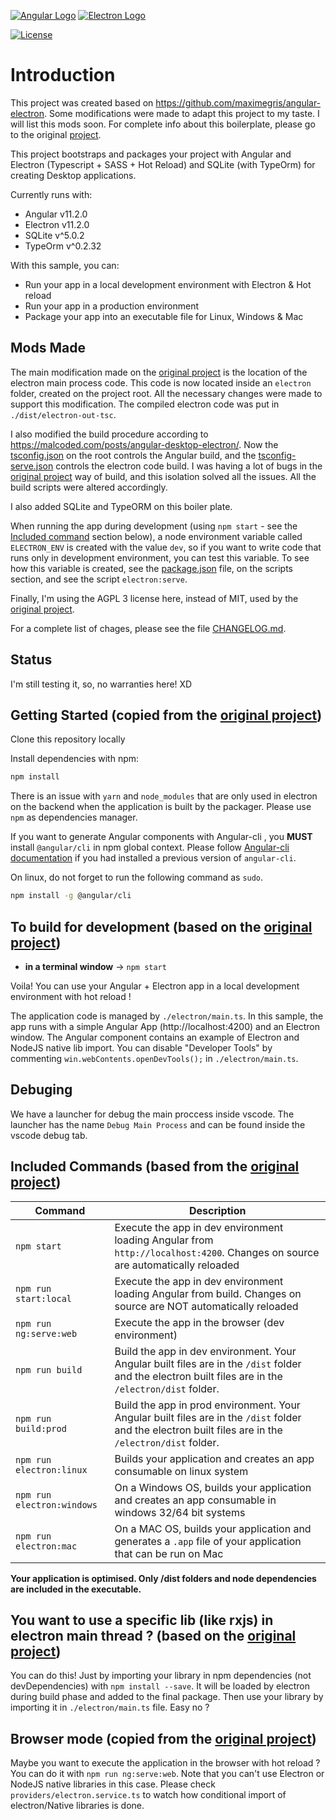 [![Angular Logo](https://www.vectorlogo.zone/logos/angular/angular-icon.svg)](https://angular.io/) [![Electron Logo](https://www.vectorlogo.zone/logos/electronjs/electronjs-icon.svg)](https://electronjs.org/)

[![License](https://img.shields.io/badge/License-AGPL--3-brightgreen.svg)](LICENSE.md)

# Introduction

This project was created based on <https://github.com/maximegris/angular-electron>. Some modifications were made to adapt this project to my taste. I will list this mods soon. For complete info about this boilerplate, please go to the original [project](https://github.com/maximegris/angular-electron).

This project bootstraps and packages your project with Angular and Electron (Typescript + SASS + Hot Reload) and SQLite (with TypeOrm) for creating Desktop applications.

Currently runs with:

- Angular v11.2.0
- Electron v11.2.0
- SQLite v^5.0.2
- TypeOrm v^0.2.32

With this sample, you can:

- Run your app in a local development environment with Electron & Hot reload
- Run your app in a production environment
- Package your app into an executable file for Linux, Windows & Mac

## Mods Made

The main modification made on the [original project](https://github.com/maximegris/angular-electron) is the location of the electron main process code. This code is now located inside an `electron` folder, created on the project root. All the necessary changes were made to support this modification. The compiled electron code was put in `./dist/electron-out-tsc`.

I also modified the build procedure according to <https://malcoded.com/posts/angular-desktop-electron/>. Now the [tsconfig.json](tsconfig.json) on the root controls the Angular build, and the [tsconfig-serve.json](tsconfig-serve.json) controls the electron code build. I was having a lot of bugs in the [original project](https://github.com/maximegris/angular-electron) way of build, and this isolation solved all the issues. All the build scripts were altered accordingly.

I also added SQLite and TypeORM on this boiler plate.

When running the app during development (using `npm start` - see the [Included command](#included-commands-based-from-the-original-project) section below), a node environment variable called `ELECTRON_ENV` is created with the value `dev`, so if you want to write code that runs only in development environment, you can test this variable. To see how this variable is created, see the [package.json](https://github.com/alandrade21/angular-electron-boilerplate/blob/master/package.json) file, on the scripts section, and see the script `electron:serve`.

Finally, I'm using the AGPL 3 license here, instead of MIT, used by the [original project](https://github.com/maximegris/angular-electron).

For a complete list of chages, please see the file [CHANGELOG.md](CHANGELOG.md).

## Status

I'm still testing it, so, no warranties here! XD

## Getting Started (copied from the [original project](https://github.com/maximegris/angular-electron))

Clone this repository locally

Install dependencies with npm:

``` bash
npm install
```

There is an issue with `yarn` and `node_modules` that are only used in electron on the backend when the application is built by the packager. Please use `npm` as dependencies manager.


If you want to generate Angular components with Angular-cli , you **MUST** install `@angular/cli` in npm global context.
Please follow [Angular-cli documentation](https://github.com/angular/angular-cli) if you had installed a previous version of `angular-cli`.

On linux, do not forget to run the following command as `sudo`.

``` bash
npm install -g @angular/cli
```

## To build for development (based on the [original project](https://github.com/maximegris/angular-electron))

- **in a terminal window** -> `npm start`

Voila! You can use your Angular + Electron app in a local development environment with hot reload !

The application code is managed by `./electron/main.ts`. In this sample, the app runs with a simple Angular App (http://localhost:4200) and an Electron window.
The Angular component contains an example of Electron and NodeJS native lib import.
You can disable "Developer Tools" by commenting `win.webContents.openDevTools();` in `./electron/main.ts`.

## Debuging

We have a launcher for debug the main proccess inside vscode. The launcher has the name `Debug Main Process` and can be found inside the vscode debug tab.

## Included Commands (based from the [original project](https://github.com/maximegris/angular-electron))

|Command|Description|
|--|--|
|`npm start`| Execute the app in dev environment loading Angular from `http://localhost:4200`. Changes on source are automatically reloaded |
|`npm run start:local` | Execute the app in dev environment loading Angular from build. Changes on source are NOT automatically reloaded |
|`npm run ng:serve:web`| Execute the app in the browser (dev environment) |
|`npm run build`| Build the app in dev environment. Your Angular built files are in the `/dist` folder and the electron built files are in the `/electron/dist` folder. |
|`npm run build:prod`| Build the app in prod environment. Your Angular built files are in the `/dist` folder and the electron built files are in the `/electron/dist` folder. |
|`npm run electron:linux`| Builds your application and creates an app consumable on linux system |
|`npm run electron:windows`| On a Windows OS, builds your application and creates an app consumable in windows 32/64 bit systems |
|`npm run electron:mac`|  On a MAC OS, builds your application and generates a `.app` file of your application that can be run on Mac |

**Your application is optimised. Only /dist folders and node dependencies are included in the executable.**

## You want to use a specific lib (like rxjs) in electron main thread ? (based on the [original project](https://github.com/maximegris/angular-electron))

You can do this! Just by importing your library in npm dependencies (not devDependencies) with `npm install --save`. It will be loaded by electron during build phase and added to the final package. Then use your library by importing it in `./electron/main.ts` file. Easy no ?

## Browser mode (copied from the [original project](https://github.com/maximegris/angular-electron))

Maybe you want to execute the application in the browser with hot reload ? You can do it with `npm run ng:serve:web`.
Note that you can't use Electron or NodeJS native libraries in this case. Please check `providers/electron.service.ts` to watch how conditional import of electron/Native libraries is done.
